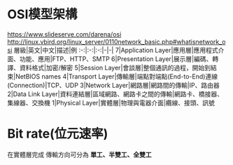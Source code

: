 # OSI模型架構
https://www.slideserve.com/darena/osi
http://linux.vbird.org/linux_server/0110network_basic.php#whatisnetwork_osi
層級|英文|中文|描述|例
:-:|:-:|:-:|-|-|
7|Application Layer|應用層|應用程式介面、功能、應用|FTP、HTTP、SMTP
6|Presentation Layer|展示層|編碼、轉譯、資料格式|加密/解密
5|Session Layer|會談層|整個通訊的過程，開始到結束|NetBIOS names
4|Transport Layer|傳輸層|端點對端點(End-to-End)連線(Connection)|TCP、UDP
3|Network Layer|網路層|網路間的傳輸|IP、路由器
2|Data Link Layer|資料連結層|區域網路、網路卡之間的傳輸|網路卡、橋接器、集線器、交換機
1|Physical Layer|實體層|物理與電器介面|纜線、接頭、訊號

# Bit rate(位元速率)
在實體層完成 傳輸方向可分為 __單工、半雙工、全雙工__
